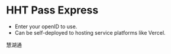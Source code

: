# HHT Pass Express
- Enter your openID to use.
- Can be self-deployed to hosting service platforms like Vercel.

慧湖通

